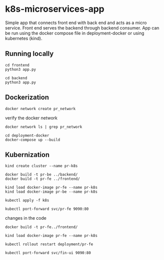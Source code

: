 # k8s-microservices-app

Simple app that connects front end with back end and acts as a micro service.
Front end serves the backend through backend consumer. App can be run using the docker compose file in deployment-docker or using kubernetes (kind).

## Running locally

```
cd frontend
python3 app.py

cd backend
python3 app.py
```

## Dockerization

```
docker network create pr_network
```
verify the docker network
```
docker network ls | grep pr_network
```

```
cd deployment-docker
docker-compose up --build
```


## Kubernization

```
kind create cluster --name pr-k8s
```

```
docker build -t pr-be ../backend/
docker build -t pr-fe ../frontend/
```

```
kind load docker-image pr-fe --name pr-k8s
kind load docker-image pr-be --name pr-k8s

```


```
kubectl apply -f k8s
```

```
kubectl port-forward svc/pr-fe 9090:80
```

changes in the code

```
docker build -t pr-fe../frontend/

kind load docker-image pr-fe --name pr-k8s

kubectl rollout restart deployment/pr-fe

kubectl port-forward svc/fin-ui 9090:80
```
